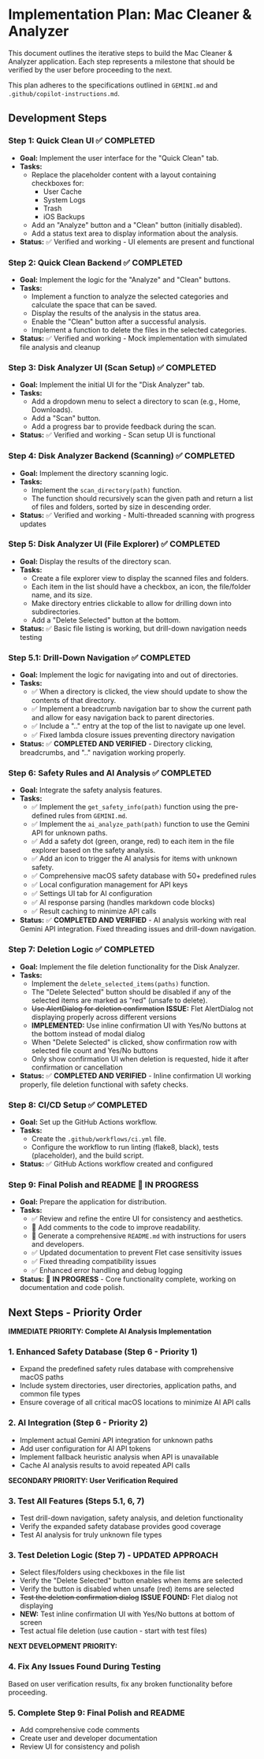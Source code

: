 # Implementation Plan: Mac Cleaner & Analyzer

This document outlines the iterative steps to build the Mac Cleaner & Analyzer application. Each step represents a milestone that should be verified by the user before proceeding to the next.

This plan adheres to the specifications outlined in `GEMINI.md` and `.github/copilot-instructions.md`.

## Development Steps

### Step 1: Quick Clean UI ✅ **COMPLETED**

-   **Goal:** Implement the user interface for the "Quick Clean" tab.
-   **Tasks:**
    -   Replace the placeholder content with a layout containing checkboxes for:
        -   User Cache
        -   System Logs
        -   Trash
        -   iOS Backups
    -   Add an "Analyze" button and a "Clean" button (initially disabled).
    -   Add a status text area to display information about the analysis.
-   **Status:** ✅ Verified and working - UI elements are present and functional

### Step 2: Quick Clean Backend ✅ **COMPLETED**

-   **Goal:** Implement the logic for the "Analyze" and "Clean" buttons.
-   **Tasks:**
    -   Implement a function to analyze the selected categories and calculate the space that can be saved.
    -   Display the results of the analysis in the status area.
    -   Enable the "Clean" button after a successful analysis.
    -   Implement a function to delete the files in the selected categories.
-   **Status:** ✅ Verified and working - Mock implementation with simulated file analysis and cleanup

### Step 3: Disk Analyzer UI (Scan Setup) ✅ **COMPLETED**

-   **Goal:** Implement the initial UI for the "Disk Analyzer" tab.
-   **Tasks:**
    -   Add a dropdown menu to select a directory to scan (e.g., Home, Downloads).
    -   Add a "Scan" button.
    -   Add a progress bar to provide feedback during the scan.
-   **Status:** ✅ Verified and working - Scan setup UI is functional

### Step 4: Disk Analyzer Backend (Scanning) ✅ **COMPLETED**

-   **Goal:** Implement the directory scanning logic.
-   **Tasks:**
    -   Implement the `scan_directory(path)` function.
    -   The function should recursively scan the given path and return a list of files and folders, sorted by size in descending order.
-   **Status:** ✅ Verified and working - Multi-threaded scanning with progress updates

### Step 5: Disk Analyzer UI (File Explorer) ✅ **COMPLETED**

-   **Goal:** Display the results of the directory scan.
-   **Tasks:**
    -   Create a file explorer view to display the scanned files and folders.
    -   Each item in the list should have a checkbox, an icon, the file/folder name, and its size.
    -   Make directory entries clickable to allow for drilling down into subdirectories.
    -   Add a "Delete Selected" button at the bottom.
-   **Status:** ✅ Basic file listing is working, but drill-down navigation needs testing

### Step 5.1: Drill-Down Navigation ✅ **COMPLETED**

-   **Goal:** Implement the logic for navigating into and out of directories.
-   **Tasks:**
    -   ✅ When a directory is clicked, the view should update to show the contents of that directory.
    -   ✅ Implement a breadcrumb navigation bar to show the current path and allow for easy navigation back to parent directories.
    -   ✅ Include a ".." entry at the top of the list to navigate up one level.
    -   ✅ Fixed lambda closure issues preventing directory navigation
-   **Status:** ✅ **COMPLETED AND VERIFIED** - Directory clicking, breadcrumbs, and ".." navigation working properly.

### Step 6: Safety Rules and AI Analysis ✅ **COMPLETED** 

-   **Goal:** Integrate the safety analysis features.
-   **Tasks:**
    -   ✅ Implement the `get_safety_info(path)` function using the pre-defined rules from `GEMINI.md`.
    -   ✅ Implement the `ai_analyze_path(path)` function to use the Gemini API for unknown paths.
    -   ✅ Add a safety dot (green, orange, red) to each item in the file explorer based on the safety analysis.
    -   ✅ Add an icon to trigger the AI analysis for items with unknown safety.
    -   ✅ Comprehensive macOS safety database with 50+ predefined rules
    -   ✅ Local configuration management for API keys
    -   ✅ Settings UI tab for AI configuration
    -   ✅ AI response parsing (handles markdown code blocks)
    -   ✅ Result caching to minimize API calls
-   **Status:** ✅ **COMPLETED AND VERIFIED** - AI analysis working with real Gemini API integration. Fixed threading issues and drill-down navigation.

### Step 7: Deletion Logic ✅ **COMPLETED**

-   **Goal:** Implement the file deletion functionality for the Disk Analyzer.
-   **Tasks:**
    -   Implement the `delete_selected_items(paths)` function.
    -   The "Delete Selected" button should be disabled if any of the selected items are marked as "red" (unsafe to delete).
    -   ~~Use AlertDialog for deletion confirmation~~ **ISSUE:** Flet AlertDialog not displaying properly across different versions
    -   **IMPLEMENTED:** Use inline confirmation UI with Yes/No buttons at the bottom instead of modal dialog
    -   When "Delete Selected" is clicked, show confirmation row with selected file count and Yes/No buttons
    -   Only show confirmation UI when deletion is requested, hide it after confirmation or cancellation
-   **Status:** ✅ **COMPLETED AND VERIFIED** - Inline confirmation UI working properly, file deletion functional with safety checks.

### Step 8: CI/CD Setup ✅ **COMPLETED**

-   **Goal:** Set up the GitHub Actions workflow.
-   **Tasks:**
    -   Create the `.github/workflows/ci.yml` file.
    -   Configure the workflow to run linting (flake8, black), tests (placeholder), and the build script.
-   **Status:** ✅ GitHub Actions workflow created and configured

### Step 9: Final Polish and README 🚧 **IN PROGRESS**

-   **Goal:** Prepare the application for distribution.
-   **Tasks:**
    -   ✅ Review and refine the entire UI for consistency and aesthetics.
    -   🚧 Add comments to the code to improve readability.
    -   🚧 Generate a comprehensive `README.md` with instructions for users and developers.
    -   ✅ Updated documentation to prevent Flet case sensitivity issues
    -   ✅ Fixed threading compatibility issues
    -   ✅ Enhanced error handling and debug logging
-   **Status:** 🚧 **IN PROGRESS** - Core functionality complete, working on documentation and code polish.

## Next Steps - Priority Order

**IMMEDIATE PRIORITY: Complete AI Analysis Implementation**

### 1. Enhanced Safety Database (Step 6 - Priority 1)
- Expand the predefined safety rules database with comprehensive macOS paths
- Include system directories, user directories, application paths, and common file types
- Ensure coverage of all critical macOS locations to minimize AI API calls

### 2. AI Integration (Step 6 - Priority 2)  
- Implement actual Gemini API integration for unknown paths
- Add user configuration for AI API tokens
- Implement fallback heuristic analysis when API is unavailable
- Cache AI analysis results to avoid repeated API calls

**SECONDARY PRIORITY: User Verification Required**

### 3. Test All Features (Steps 5.1, 6, 7)
- Test drill-down navigation, safety analysis, and deletion functionality
- Verify the expanded safety database provides good coverage
- Test AI analysis for truly unknown file types

### 3. Test Deletion Logic (Step 7) - **UPDATED APPROACH**
- Select files/folders using checkboxes in the file list
- Verify the "Delete Selected" button enables when items are selected
- Verify the button is disabled when unsafe (red) items are selected
- ~~Test the deletion confirmation dialog~~ **ISSUE FOUND:** Flet dialog not displaying
- **NEW:** Test inline confirmation UI with Yes/No buttons at bottom of screen
- Test actual file deletion (use caution - start with test files)

**NEXT DEVELOPMENT PRIORITY:**

### 4. Fix Any Issues Found During Testing
Based on user verification results, fix any broken functionality before proceeding.

### 5. Complete Step 9: Final Polish and README
- Add comprehensive code comments
- Create user and developer documentation
- Review UI for consistency and polish
